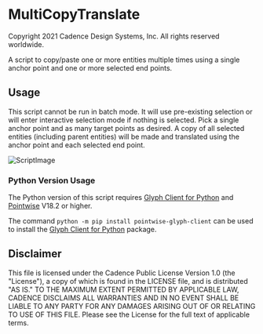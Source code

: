 # MultiCopyTranslate
Copyright 2021 Cadence Design Systems, Inc. All rights reserved worldwide.

A script to copy/paste one or more entities multiple times using a single anchor point and one or more selected end points.


## Usage
This script cannot be run in batch mode. It will use pre-existing selection or will enter interactive selection mode if nothing is selected.
Pick a single anchor point and as many target points as desired. A copy of all selected entities (including parent entities) will be made and translated
using the anchor point and each selected end point.

![ScriptImage](https://raw.github.com/pointwise/MultiCopyTranslate/master/ScriptImage.png)

### Python Version Usage

The Python version of this script requires [Glyph Client for Python][GlyphClient] and [Pointwise][PW] V18.2 or higher.

The command `python -m pip install pointwise-glyph-client` can be used to install the [Glyph Client for Python][GlyphClient] package.

[GlyphClient]: https://github.com/pointwise/GlyphClientPython
[PW]: https://www.pointwise.com


## Disclaimer
This file is licensed under the Cadence Public License Version 1.0 (the "License"), a copy of which is found in the LICENSE file, and is distributed "AS IS." 
TO THE MAXIMUM EXTENT PERMITTED BY APPLICABLE LAW, CADENCE DISCLAIMS ALL WARRANTIES AND IN NO EVENT SHALL BE LIABLE TO ANY PARTY FOR ANY DAMAGES ARISING OUT OF OR RELATING TO USE OF THIS FILE. 
Please see the License for the full text of applicable terms.

